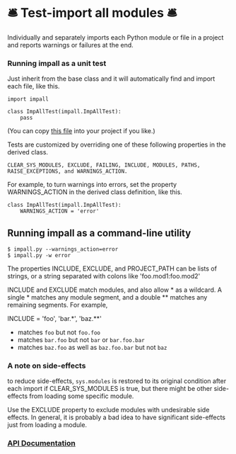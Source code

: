 # 🛎 Test-import all modules 🛎

Individually and separately imports each Python module or file in a project and
reports warnings or failures at the end.

### Running impall as a unit test

Just inherit from the base class and it will
automatically find and import each file, like this.

    import impall

    class ImpAllTest(impall.ImpAllTest):
        pass

(You can copy
[this file](https://github.com/rec/impall/blob/master/all_test.py)
into your project if you like.)

Tests are customized by overriding one of these following properties in the
derived class.

    CLEAR_SYS_MODULES, EXCLUDE, FAILING, INCLUDE, MODULES, PATHS,
    RAISE_EXCEPTIONS, and WARNINGS_ACTION.

For example, to turn warnings into errors, set the property
WARNINGS_ACTION in the derived class definition, like this.

    class ImpAllTest(impall.ImpAllTest):
        WARNINGS_ACTION = 'error'

## Running impall as a command-line utility

    $ impall.py --warnings_action=error
    $ impall.py -w error

The properties INCLUDE, EXCLUDE, and PROJECT_PATH can be
lists of strings, or a string separated with colons like
'foo.mod1:foo.mod2'

INCLUDE and EXCLUDE match modules, and also allow * as a wildcard.
A single * matches any module segment, and a double ** matches any
remaining segments. For example,

INCLUDE = 'foo', 'bar.*', 'baz.**'

* matches `foo` but not `foo.foo`
* matches `bar.foo` but not `bar` or `bar.foo.bar`
* matches `baz.foo` as well as `baz.foo.bar` but not `baz`

### A note on side-effects

to reduce side-effects, `sys.modules` is restored to its original
condition after each import if CLEAR_SYS_MODULES is true, but there might be
other side-effects from loading some specific module.

Use the EXCLUDE property to exclude modules with undesirable side
effects. In general, it is probably a bad idea to have significant
side-effects just from loading a module.


### [API Documentation](https://rec.github.io/impall#impall--api-documentation)
